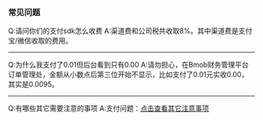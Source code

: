###  常见问题

Q:请问你们的支付sdk怎么收费
A:渠道费和公司税共收取8%。其中渠道费是支付宝/微信收取的费用。

---

Q:为什么我支付了0.01但后台看到只有0.00
A:请勿担心，在Bmob财务管理平台订单管理处，金额从小数点后第三位开始不显示，比如支付了0.01元实收0.00，其实是0.0095。

---

Q:有哪些其它需要注意的事项
A:支付问题：[点击查看其它注意事项](http://docs.bmob.cn/pay/Android/b_developdoc/doc/index.html#支付回调)


